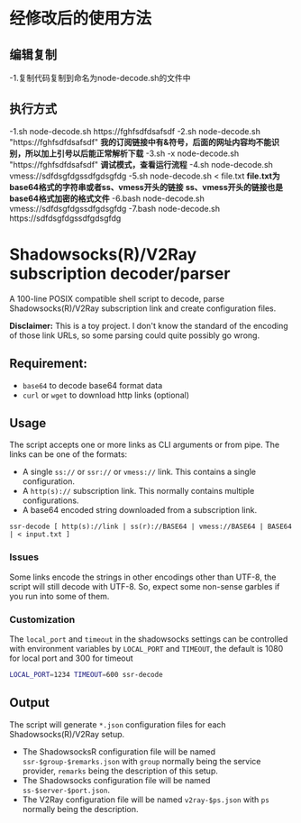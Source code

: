 # 经修改后的使用方法
## 编辑复制
 -1.复制代码复制到命名为node-decode.sh的文件中
## 执行方式
 -1.sh node-decode.sh https://fghfsdfdsafsdf
 -2.sh node-decode.sh "https://fghfsdfdsafsdf"
**我的订阅链接中有&符号，后面的网址内容均不能识别，所以加上引号以后能正常解析下载**
 -3.sh -x node-decode.sh "https://fghfsdfdsafsdf"
**调试模式，查看运行流程**
 -4.sh node-decode.sh vmess://sdfdsgfdgssdfgdsgfdg
 -5.sh node-decode.sh < file.txt
**file.txt为base64格式的字符串或者ss、vmess开头的链接**
**ss、vmess开头的链接也是base64格式加密的格式文件**
 -6.bash node-decode.sh vmess://sdfdsgfdgssdfgdsgfdg
 -7.bash node-decode.sh https://sdfdsgfdgssdfgdsgfdg


# Shadowsocks(R)/V2Ray subscription decoder/parser

A 100-line POSIX compatible shell script to decode, parse Shadowsocks(R)/V2Ray subscription link and create configuration files.

**Disclaimer:** This is a toy project. I don't know the standard of the encoding of those link URLs, so some parsing could quite possibly go wrong.

## Requirement:

- `base64` to decode base64 format data
- `curl` or `wget` to download http links (optional)

## Usage

The script accepts one or more links as CLI arguments or from pipe. The links can be one of the formats:
- A single `ss://` or `ssr://` or `vmess://` link. This contains a single configuration.
- A `http(s)://` subscription link. This normally contains multiple configurations.
- A base64 encoded string downloaded from a subscription link.

```
ssr-decode [ http(s)://link | ss(r)://BASE64 | vmess://BASE64 | BASE64 | < input.txt ]
```

### Issues

Some links encode the strings in other encodings other than UTF-8, the script will still decode with UTF-8. So, expect some non-sense garbles if you run into some of them.

### Customization

The `local_port` and `timeout` in the shadowsocks settings can be controlled with environment variables by `LOCAL_PORT` and `TIMEOUT`, the default is 1080 for local port and 300 for timeout

```sh
LOCAL_PORT=1234 TIMEOUT=600 ssr-decode
```

## Output

The script will generate `*.json` configuration files for each Shadowsocks(R)/V2Ray setup.

- The ShadowsocksR configuration file will be named `ssr-$group-$remarks.json` with `group` normally being the service provider, `remarks` being the description of this setup.
- The Shadowsocks configuration file will be named `ss-$server-$port.json`.
- The V2Ray configuration file will be named `v2ray-$ps.json` with `ps` normally being the description.
